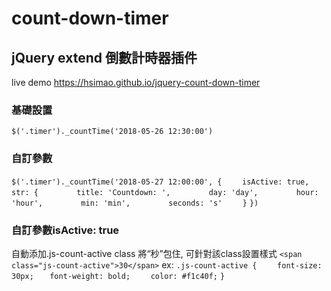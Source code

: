 # count-down-timer
## jQuery extend 倒數計時器插件

live demo https://hsimao.github.io/jquery-count-down-timer

### 基礎設置  

`$('.timer')._countTime('2018-05-26 12:30:00')`

### 自訂參數  

`$('.timer')._countTime('2018-05-27 12:00:00', {`
`    isActive: true,`
`    str: {`
`        title: 'Countdown: ',`
`        day: 'day',`
`        hour: 'hour',`
`        min: 'min',`
`        seconds: 's'`
`    }`
`})`

### 自訂參數isActive: true
自動添加.js-count-active class 將“秒”包住, 可針對該class設置樣式
`<span class="js-count-active">30</span>`
ex:
`.js-count-active {`
`    font-size: 30px;`
`   font-weight: bold;`
`    color: #f1c40f;`
`}`
